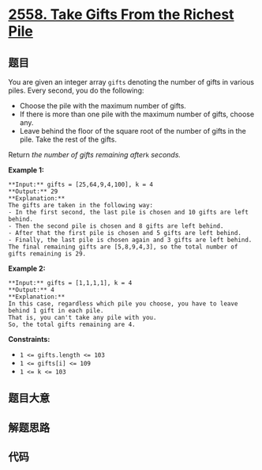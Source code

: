 # [2558. Take Gifts From the Richest Pile](https://leetcode.com/problems/take-gifts-from-the-richest-pile)

## 题目

You are given an integer array `gifts` denoting the number of gifts in various
piles. Every second, you do the following:

  * Choose the pile with the maximum number of gifts.
  * If there is more than one pile with the maximum number of gifts, choose any.
  * Leave behind the floor of the square root of the number of gifts in the pile. Take the rest of the gifts.

Return _the number of gifts remaining after_`k` _seconds._



**Example 1:**

    
    
    **Input:** gifts = [25,64,9,4,100], k = 4
    **Output:** 29
    **Explanation:** 
    The gifts are taken in the following way:
    - In the first second, the last pile is chosen and 10 gifts are left behind.
    - Then the second pile is chosen and 8 gifts are left behind.
    - After that the first pile is chosen and 5 gifts are left behind.
    - Finally, the last pile is chosen again and 3 gifts are left behind.
    The final remaining gifts are [5,8,9,4,3], so the total number of gifts remaining is 29.
    

**Example 2:**

    
    
    **Input:** gifts = [1,1,1,1], k = 4
    **Output:** 4
    **Explanation:** 
    In this case, regardless which pile you choose, you have to leave behind 1 gift in each pile. 
    That is, you can't take any pile with you. 
    So, the total gifts remaining are 4.
    



**Constraints:**

  * `1 <= gifts.length <= 103`
  * `1 <= gifts[i] <= 109`
  * `1 <= k <= 103`


## 题目大意

## 解题思路

## 代码

```javascript

```
